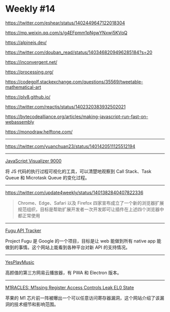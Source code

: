 # Weekly #14

https://twitter.com/eshear/status/1402449647122018304

https://mp.weixin.qq.com/s/g4EFpmm1pNgwYNxwj5KVqQ

https://alpinejs.dev/

https://twitter.com/douban_read/status/1403468209496285184?s=20

https://inconvergent.net/

https://processing.org/

https://codegolf.stackexchange.com/questions/35569/tweetable-mathematical-art

https://plv8.github.io/

https://twitter.com/reactjs/status/1402320383932502021

https://bytecodealliance.org/articles/making-javascript-run-fast-on-webassembly

https://monodraw.helftone.com/

---

https://twitter.com/yuanchuan23/status/1401420511125512194

---

[JavaScript Visualizer 9000](https://www.jsv9000.app/)

将 JS 代码的执行过程可视化的工具，可以清楚地观察到 Call Stack、Task Queue 和 Microtask Queue 的变化过程。

---

https://twitter.com/update4weekly/status/1401382840407822336

> Chrome、Edge、Safari 以及 Firefox 四家宣布成立了一个新的浏览器扩展规范组织，目标是帮助扩展开发者一次开发即可让插件在上述四个浏览器中都正常使用

---

[Fugu API Tracker](https://fugu-tracker.web.app/)

Project Fugu 是 Google 的一个项目，目标是让 web 能做到所有 native app 能做到的事情。这个网站上能看到各种平台对新 API 的支持情况。

---

[YesPlayMusic](https://github.com/qier222/YesPlayMusic)

高颜值的第三方网易云播放器，有 PWA 和 Electron 版本。

---

[M1RACLES: M1ssing Register Access Controls Leak EL0 State](https://m1racles.com/)

苹果的 M1 芯片前一阵被曝出一个可以任意访问寄存器漏洞，这个网站介绍了该漏洞的技术细节和影响范围。
